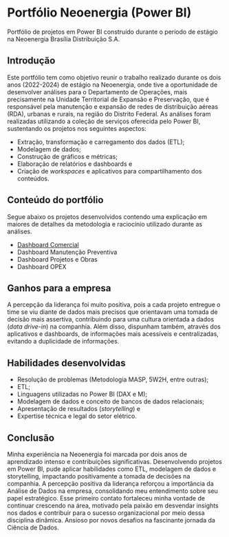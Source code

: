 # Portfólio Neoenergia (Power BI)
Portfólio de projetos em Power BI construído durante o período de estágio na Neoenergia Brasília Distribuição S.A.
## Introdução
Este portfólio tem como objetivo reunir o trabalho realizado durante os dois anos (2022-2024) de estágio na Neoenergia, onde tive a oportunidade de desenvolver análises para o Departamento de Operações, mais precisamente na Unidade Territorial de Expansão e Preservação, que é responsável pela manutenção e expansão de redes de distribuição aéreas (RDA), urbanas e rurais, na região do Distrito Federal. As análises foram realizadas utilizando a coleção de serviços oferecida pelo Power BI, sustentando os projetos nos seguintes aspectos:
- Extração, transformação e carregamento dos dados (ETL);
- Modelagem de dados;
- Construção de gráficos e métricas;
- Elaboração de relatórios e dashboards e
- Criação de _workspaces_ e aplicativos para compartilhamento dos conteúdos.
## Conteúdo do portfólio
Segue abaixo os projetos desenvolvidos contendo uma explicação em maiores de detalhes da metodologia e raciocínio utilizado durante as análises.
- [Dashboard Comercial](https://github.com/MathMag97/power-bi-neoenergia/blob/main/dashboard_comercial.md)
- Dashboard Manutenção Preventiva
- Dashboard Projetos e Obras
- Dashboard OPEX
## Ganhos para a empresa
A percepção da liderança foi muito positiva, pois a cada projeto entregue o time se viu diante de dados mais precisos que orientavam uma tomada de decisão mais assertiva, contribuindo para uma cultura orientada a dados (_data drive-in_) na companhia. Além disso, dispunham também, através dos aplicativos e dashboards, de informações mais acessíveis e centralizadas, evitando a duplicidade de informações.
## Habilidades desenvolvidas
- Resolução de problemas (Metodologia MASP, 5W2H, entre outras);
- ETL;
- Linguagens utilizadas no Power BI (DAX e M);
- Modelagem de dados e conceito de bancos de dados relacionais;
- Apresentação de resultados (_storytelling_) e
- Expertise técnica e legal do setor elétrico.
## Conclusão
Minha experiência na Neoenergia foi marcada por dois anos de aprendizado intenso e contribuições significativas. Desenvolvendo projetos em Power BI, pude aplicar habilidades como ETL, modelagem de dados e storytelling, impactando positivamente a tomada de decisões na companhia. A percepção positiva da liderança reforçou a importância da Análise de Dados na empresa, consolidando meu entendimento sobre seu papel estratégico. Esse primeiro contato fortaleceu minha vontade de continuar crescendo na área, motivado pela paixão em desvendar insights nos dados e contribuir para o sucesso organizacional por meio dessa disciplina dinâmica. Ansioso por novos desafios na fascinante jornada da Ciência de Dados.
